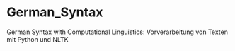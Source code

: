 # German_Syntax
German Syntax with  Computational Linguistics: Vorverarbeitung von Texten mit Python und NLTK
